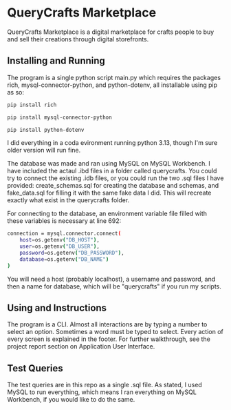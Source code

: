 # QueryCrafts Marketplace

QueryCrafts Marketplace is a digital marketplace for crafts people to buy and sell their creations through digital storefronts. 

## Installing and Running

The program is a single python script main.py which requires the packages rich, mysql-connector-python, and  python-dotenv, all installable using pip as so:

```bash
pip install rich
```
```bash
pip install mysql-connector-python
```
```bash
pip install python-dotenv
```
I did everything in a coda evironment running python 3.13, though I'm sure older version will run fine.

The database was made and ran using MySQL on MySQL Workbench. I have included the actaul .ibd files in a folder called querycrafts. You could try to connect the existing .idb files, or you could run the two .sql files I have provided: create_schemas.sql for creating the database and schemas, and fake_data.sql for filling it with the same fake data I did. This will recreate exactly what exist in the querycrafts folder. 

For connecting to the database, an environment variable file filled with these variables is necessary at line 692:
```bash
connection = mysql.connector.connect(
    host=os.getenv("DB_HOST"),
    user=os.getenv("DB_USER"),
    password=os.getenv("DB_PASSWORD"),
    database=os.getenv("DB_NAME")
)
```
You will need a host (probably localhost), a username and password, and then a name for database, which will be "querycrafts" if you run my scripts.

## Using and Instructions

The program is a CLI. Almost all interactions are by typing a number to select an option. Sometimes a word must be typed to select. Every action of every screen is explained in the footer. For further walkthrough, see the project report section on Application User Interface.

## Test Queries

The test queries are in this repo as a single .sql file. As stated, I used MySQL to run everything, which means I ran everything on MySQL Workbench, if you would like to do the same. 
